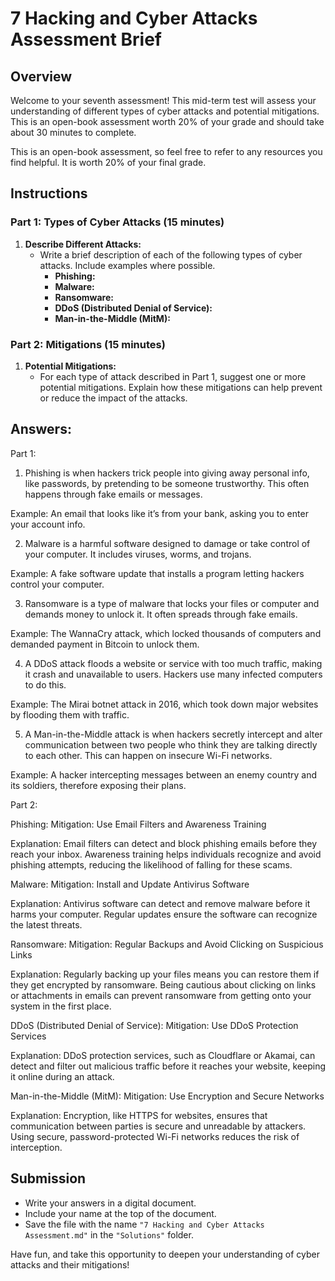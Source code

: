 # 7 Hacking and Cyber Attacks Assessment Brief

## Overview

Welcome to your seventh assessment! This mid-term test will assess your understanding of different types of cyber attacks and potential mitigations. This is an open-book assessment worth 20% of your grade and should take about 30 minutes to complete.

This is an open-book assessment, so feel free to refer to any resources you find helpful. It is worth 20% of your final grade.

## Instructions

### Part 1: Types of Cyber Attacks (15 minutes)

1. **Describe Different Attacks:**
   - Write a brief description of each of the following types of cyber attacks. Include examples where possible.
     - **Phishing:**
     - **Malware:**
     - **Ransomware:**
     - **DDoS (Distributed Denial of Service):**
     - **Man-in-the-Middle (MitM):**

<!-- ### Example Descriptions

- **Phishing:** A type of social engineering attack where attackers send fraudulent messages designed to trick individuals into revealing sensitive information such as usernames, passwords, and credit card details. For example, an attacker might send an email that appears to be from a trusted source, asking the recipient to click a link and enter their login credentials.
- **Malware:** Malicious software designed to damage, disrupt, or gain unauthorized access to computer systems. Examples include viruses, worms, trojans, and spyware. For instance, a virus might infect a computer and spread to other devices via email attachments.
- **Ransomware:** A type of malware that encrypts a victim's files, making them inaccessible until a ransom is paid to the attacker. An example is the WannaCry ransomware attack that affected numerous organizations worldwide.
- **DDoS (Distributed Denial of Service):** An attack that aims to overwhelm a website or online service with a flood of internet traffic, causing it to become slow or unavailable. Attackers often use botnets to carry out these attacks.
- **Man-in-the-Middle (MitM):** An attack where the attacker secretly intercepts and relays communication between two parties who believe they are directly communicating with each other. For example, an attacker might intercept and alter messages between a user and a website. -->

### Part 2: Mitigations (15 minutes)

1. **Potential Mitigations:**
   - For each type of attack described in Part 1, suggest one or more potential mitigations. Explain how these mitigations can help prevent or reduce the impact of the attacks.

<!-- ### Example Mitigations

- **Phishing:** Implement email filtering solutions to detect and block phishing emails. Educate users about the risks of phishing and train them to recognize suspicious messages. Use multi-factor authentication (MFA) to add an extra layer of security.
- **Malware:** Use antivirus and anti-malware software to detect and remove malicious software. Keep systems and software up to date with the latest security patches. Avoid downloading and installing software from untrusted sources.
- **Ransomware:** Regularly back up important data and store backups offline. Use robust security software to detect and block ransomware. Educate users about the risks of opening suspicious email attachments and links.
- **DDoS (Distributed Denial of Service):** Implement DDoS protection services to detect and mitigate attack traffic. Use load balancing to distribute traffic across multiple servers. Ensure scalable bandwidth to handle sudden traffic spikes.
- **Man-in-the-Middle (MitM):** Use encryption protocols such as HTTPS to secure communication channels. Implement VPNs (Virtual Private Networks) to protect data in transit. Educate users about the risks of using unsecured public Wi-Fi networks. -->


## Answers:
Part 1:
1. Phishing is when hackers trick people into giving away personal info, like passwords, by pretending to be someone trustworthy. This often happens through fake emails or messages.

Example: An email that looks like it’s from your bank, asking you to enter your account info.

2. Malware is a harmful software designed to damage or take control of your computer. It includes viruses, worms, and trojans.

Example: A fake software update that installs a program letting hackers control your computer.

3. Ransomware is a type of malware that locks your files or computer and demands money to unlock it. It often spreads through fake emails.

Example: The WannaCry attack, which locked thousands of computers and demanded payment in Bitcoin to unlock them.

4. A DDoS attack floods a website or service with too much traffic, making it crash and unavailable to users. Hackers use many infected computers to do this.

Example: The Mirai botnet attack in 2016, which took down major websites by flooding them with traffic.

5. A Man-in-the-Middle attack is when hackers secretly intercept and alter communication between two people who think they are talking directly to each other. This can happen on insecure Wi-Fi networks.

Example: A hacker intercepting messages between an enemy country and its soldiers, therefore exposing their plans.

Part 2:

Phishing:
Mitigation: Use Email Filters and Awareness Training

Explanation: Email filters can detect and block phishing emails before they reach your inbox. Awareness training helps individuals recognize and avoid phishing attempts, reducing the likelihood of falling for these scams.


Malware:
Mitigation: Install and Update Antivirus Software

Explanation: Antivirus software can detect and remove malware before it harms your computer. Regular updates ensure the software can recognize the latest threats.


Ransomware:
Mitigation: Regular Backups and Avoid Clicking on Suspicious Links

Explanation: Regularly backing up your files means you can restore them if they get encrypted by ransomware. Being cautious about clicking on links or attachments in emails can prevent ransomware from getting onto your system in the first place.


DDoS (Distributed Denial of Service):
Mitigation: Use DDoS Protection Services

Explanation: DDoS protection services, such as Cloudflare or Akamai, can detect and filter out malicious traffic before it reaches your website, keeping it online during an attack.


Man-in-the-Middle (MitM):
Mitigation: Use Encryption and Secure Networks

Explanation: Encryption, like HTTPS for websites, ensures that communication between parties is secure and unreadable by attackers. Using secure, password-protected Wi-Fi networks reduces the risk of interception.


## Submission

- Write your answers in a digital document.
- Include your name at the top of the document.
- Save the file with the name `"7 Hacking and Cyber Attacks Assessment.md"` in the `"Solutions"` folder.

Have fun, and take this opportunity to deepen your understanding of cyber attacks and their mitigations!
